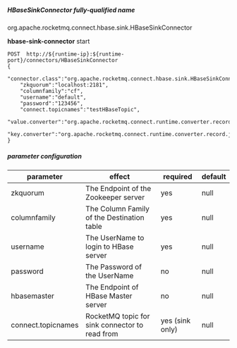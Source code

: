 
##### HBaseSinkConnector fully-qualified name
org.apache.rocketmq.connect.hbase.sink.HBaseSinkConnector

**hbase-sink-connector** start

```
POST  http://${runtime-ip}:${runtime-port}/connectors/HBaseSinkConnector
{
    "connector.class":"org.apache.rocketmq.connect.hbase.sink.HBaseSinkConnector",
    "zkquorum":"localhost:2181",
    "columnfamily":"cf",
    "username":"default",
    "password":"123456",
    "connect.topicnames":"testHBaseTopic",
    "value.converter":"org.apache.rocketmq.connect.runtime.converter.record.json.JsonConverter",
    "key.converter":"org.apache.rocketmq.connect.runtime.converter.record.json.JsonConverter"
}
```

##### parameter configuration

| parameter          | effect                                         | required        | default |
|--------------------|------------------------------------------------|-----------------|---------|
| zkquorum           | The Endpoint of the Zookeeper server           | yes             | null    |
| columnfamily       | The Column Family of the Destination table     | yes             | null    |
| username           | The UserName to login to HBase server          | yes             | null    |
| password           | The Password of the UserName                   | no              | null    |
| hbasemaster        | The Endpoint of HBase Master server            | no              | null    |
| connect.topicnames | RocketMQ topic for sink connector to read from | yes (sink only) | null    |

